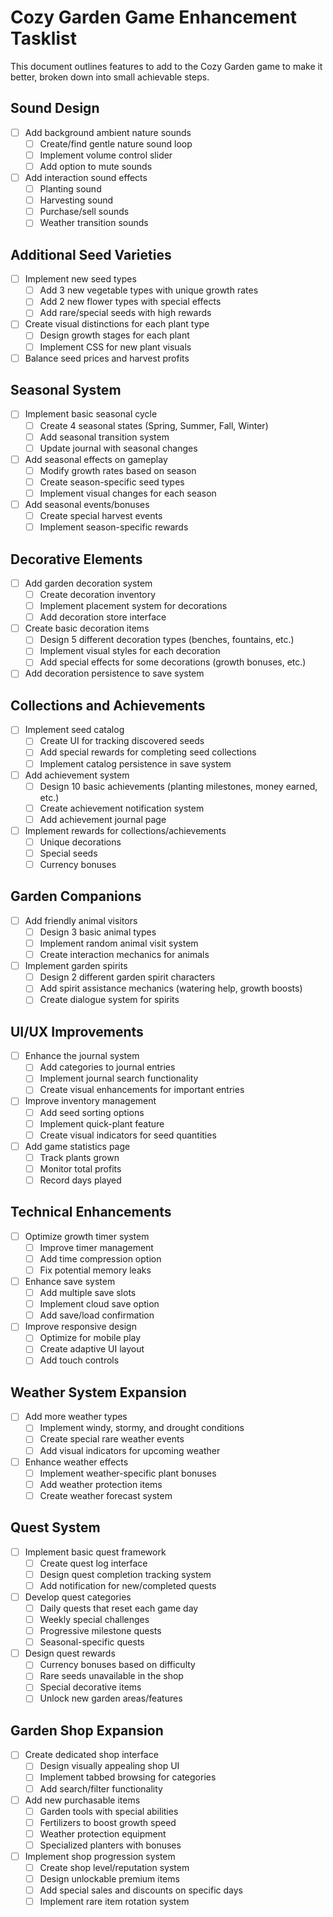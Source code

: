 # Cozy Garden Game Enhancement Tasklist

This document outlines features to add to the Cozy Garden game to make it better, broken down into small achievable steps.

## Sound Design
- [ ] Add background ambient nature sounds
  - [ ] Create/find gentle nature sound loop
  - [ ] Implement volume control slider
  - [ ] Add option to mute sounds
- [ ] Add interaction sound effects
  - [ ] Planting sound
  - [ ] Harvesting sound
  - [ ] Purchase/sell sounds
  - [ ] Weather transition sounds

## Additional Seed Varieties
- [ ] Implement new seed types
  - [ ] Add 3 new vegetable types with unique growth rates
  - [ ] Add 2 new flower types with special effects
  - [ ] Add rare/special seeds with high rewards
- [ ] Create visual distinctions for each plant type
  - [ ] Design growth stages for each plant
  - [ ] Implement CSS for new plant visuals
- [ ] Balance seed prices and harvest profits

## Seasonal System
- [ ] Implement basic seasonal cycle
  - [ ] Create 4 seasonal states (Spring, Summer, Fall, Winter)
  - [ ] Add seasonal transition system
  - [ ] Update journal with seasonal changes
- [ ] Add seasonal effects on gameplay
  - [ ] Modify growth rates based on season
  - [ ] Create season-specific seed types
  - [ ] Implement visual changes for each season
- [ ] Add seasonal events/bonuses
  - [ ] Create special harvest events
  - [ ] Implement season-specific rewards

## Decorative Elements
- [ ] Add garden decoration system
  - [ ] Create decoration inventory
  - [ ] Implement placement system for decorations
  - [ ] Add decoration store interface
- [ ] Create basic decoration items
  - [ ] Design 5 different decoration types (benches, fountains, etc.)
  - [ ] Implement visual styles for each decoration
  - [ ] Add special effects for some decorations (growth bonuses, etc.)
- [ ] Add decoration persistence to save system

## Collections and Achievements
- [ ] Implement seed catalog
  - [ ] Create UI for tracking discovered seeds
  - [ ] Add special rewards for completing seed collections
  - [ ] Implement catalog persistence in save system
- [ ] Add achievement system
  - [ ] Design 10 basic achievements (planting milestones, money earned, etc.)
  - [ ] Create achievement notification system
  - [ ] Add achievement journal page
- [ ] Implement rewards for collections/achievements
  - [ ] Unique decorations
  - [ ] Special seeds
  - [ ] Currency bonuses

## Garden Companions
- [ ] Add friendly animal visitors
  - [ ] Design 3 basic animal types
  - [ ] Implement random animal visit system
  - [ ] Create interaction mechanics for animals
- [ ] Implement garden spirits
  - [ ] Design 2 different garden spirit characters
  - [ ] Add spirit assistance mechanics (watering help, growth boosts)
  - [ ] Create dialogue system for spirits

## UI/UX Improvements
- [ ] Enhance the journal system
  - [ ] Add categories to journal entries
  - [ ] Implement journal search functionality
  - [ ] Create visual enhancements for important entries
- [ ] Improve inventory management
  - [ ] Add seed sorting options
  - [ ] Implement quick-plant feature
  - [ ] Create visual indicators for seed quantities
- [ ] Add game statistics page
  - [ ] Track plants grown
  - [ ] Monitor total profits
  - [ ] Record days played

## Technical Enhancements
- [ ] Optimize growth timer system
  - [ ] Improve timer management
  - [ ] Add time compression option
  - [ ] Fix potential memory leaks
- [ ] Enhance save system
  - [ ] Add multiple save slots
  - [ ] Implement cloud save option
  - [ ] Add save/load confirmation
- [ ] Improve responsive design
  - [ ] Optimize for mobile play
  - [ ] Create adaptive UI layout
  - [ ] Add touch controls

## Weather System Expansion
- [ ] Add more weather types
  - [ ] Implement windy, stormy, and drought conditions
  - [ ] Create special rare weather events
  - [ ] Add visual indicators for upcoming weather
- [ ] Enhance weather effects
  - [ ] Implement weather-specific plant bonuses
  - [ ] Add weather protection items
  - [ ] Create weather forecast system

## Quest System
- [ ] Implement basic quest framework
  - [ ] Create quest log interface
  - [ ] Design quest completion tracking system
  - [ ] Add notification for new/completed quests
- [ ] Develop quest categories
  - [ ] Daily quests that reset each game day
  - [ ] Weekly special challenges
  - [ ] Progressive milestone quests
  - [ ] Seasonal-specific quests
- [ ] Design quest rewards
  - [ ] Currency bonuses based on difficulty
  - [ ] Rare seeds unavailable in the shop
  - [ ] Special decorative items
  - [ ] Unlock new garden areas/features

## Garden Shop Expansion
- [ ] Create dedicated shop interface
  - [ ] Design visually appealing shop UI
  - [ ] Implement tabbed browsing for categories
  - [ ] Add search/filter functionality
- [ ] Add new purchasable items
  - [ ] Garden tools with special abilities
  - [ ] Fertilizers to boost growth speed
  - [ ] Weather protection equipment
  - [ ] Specialized planters with bonuses
- [ ] Implement shop progression system
  - [ ] Create shop level/reputation system
  - [ ] Design unlockable premium items
  - [ ] Add special sales and discounts on specific days
  - [ ] Implement rare item rotation system
